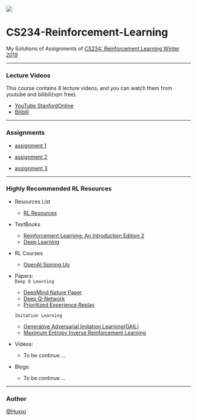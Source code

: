 ![](https://github.com/Huixxi/CS234-Reinforcement-Learning-Winter-2019/blob/master/rl_images/0001.jpg)
# CS234-Reinforcement-Learning
My Solutions of Assignments of [CS234: Reinforcement Learning Winter 2019](http://web.stanford.edu/class/cs234/index.html)
***
### Lecture Videos
This course contains 8 lecture videos, and you can watch them from youtube and bilibili(vpn free).
* [YouTube StanfordOnline](https://www.youtube.com/playlist?list=PLoROMvodv4rOSOPzutgyCTapiGlY2Nd8u)
* [Bilibili](https://www.bilibili.com/video/av47812079?from=search&seid=3645116309541169863)

***
### Assignments
* [assignment 1](https://github.com/Huixxi/CS234-Reinforcement-Learning-Winter-2019/tree/master/assignment%201)

* [assignment 2](https://github.com/Huixxi/CS234-Reinforcement-Learning-Winter-2019/tree/master/assignment%202)

* [assignment 3](https://github.com/Huixxi/CS234-Reinforcement-Learning-Winter-2019/tree/master/assignment%203)

***
### Highly Recommended RL Resources
* Resources List
  * [RL Resources](https://docs.google.com/document/d/1frWabYtrRE4_Ak2fhcNtk7U-ujtU5Aq762Nq-Ryi9A8/edit)
* TextBooks
  * [Reinforcement Learning: An Introduction Edition 2](http://incompleteideas.net/book/the-book-2nd.html)
  * [Deep Learning](http://www.deeplearningbook.org/)

* RL Courses
  * [OpenAI Spining Up](https://spinningup.openai.com/en/latest/)


* Papers:  
  `Deep Q Learning`
  * [DeepMind Nature Paper](https://storage.googleapis.com/deepmind-data/assets/papers/DeepMindNature14236Paper.pdf)
  * [Deep Q-Network](https://www.cs.toronto.edu/~vmnih/docs/dqn.pdf)
  * [Prioritized Experience Replay](https://arxiv.org/pdf/1511.05952.pdf)  
  
  `Imitation Learning`
  * [Generative Adversarial Imitation Learning(GAIL)](https://arxiv.org/pdf/1606.03476.pdf)
  * [Maximum Entropy Inverse Reinforcement Learning](https://www.aaai.org/Papers/AAAI/2008/AAAI08-227.pdf)
  
* Videos:
  * To be continue ...

* Blogs:
  * To be continue ...

***
### Author
[@Huxixi](https://github.com/Huixxi)
  
  


